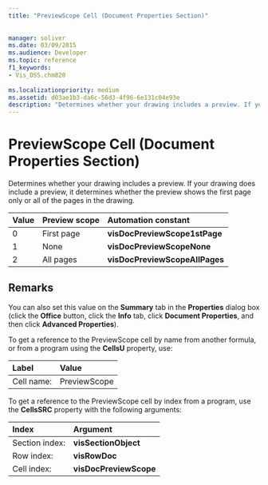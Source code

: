 ```yaml
---
title: "PreviewScope Cell (Document Properties Section)"
 
 
manager: soliver
ms.date: 03/09/2015
ms.audience: Developer
ms.topic: reference
f1_keywords:
- Vis_DSS.chm820
 
ms.localizationpriority: medium
ms.assetid: d03ae1b3-da6c-56d3-4f96-6e131c04e93e
description: "Determines whether your drawing includes a preview. If your drawing does include a preview, it determines whether the preview shows the first page only or all of the pages in the drawing."
---
```


# PreviewScope Cell (Document Properties Section)

Determines whether your drawing includes a preview. If your drawing does include a preview, it determines whether the preview shows the first page only or all of the pages in the drawing.
  
|**Value**|**Preview scope**|**Automation constant**|
|:-----|:-----|:-----|
| 0  <br/> | First page  <br/> |**visDocPreviewScope1stPage** <br/> |
| 1  <br/> | None  <br/> |**visDocPreviewScopeNone** <br/> |
| 2  <br/> | All pages  <br/> |**visDocPreviewScopeAllPages** <br/> |
   
## Remarks

You can also set this value on the **Summary** tab in the **Properties** dialog box (click the **Office** button, click the **Info** tab, click **Document Properties**, and then click **Advanced Properties**).
  
To get a reference to the PreviewScope cell by name from another formula, or from a program using the **CellsU** property, use: 
  
|Label|Value|
|:-----|:-----|
| Cell name:  <br/> | PreviewScope  <br/> |
   
To get a reference to the PreviewScope cell by index from a program, use the **CellsSRC** property with the following arguments: 
  
|Index|Argument|
|:-----|:-----|
| Section index:  <br/> |**visSectionObject** <br/> |
| Row index:  <br/> |**visRowDoc** <br/> |
| Cell index:  <br/> |**visDocPreviewScope** <br/> |
   

